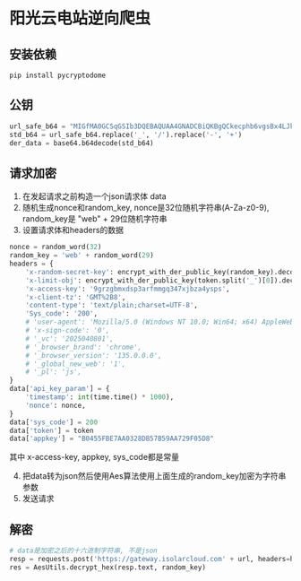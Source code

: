# 阳光云电站逆向爬虫
## 安装依赖
```shell
pip install pycryptodome
```

## 公钥
```python
url_safe_b64 = "MIGfMA0GCSqGSIb3DQEBAQUAA4GNADCBiQKBgQCkecphb6vgsBx4LJknKKes-eyj7-RKQ3fikF5B67EObZ3t4moFZyMGuuJPiadYdaxvRqtxyblIlVM7omAasROtKRhtgKwwRxo2a6878qBhTgUVlsqugpI_7ZC9RmO2Rpmr8WzDeAapGANfHN5bVr7G7GYGwIrjvyxMrAVit_oM4wIDAQAB"
std_b64 = url_safe_b64.replace('_', '/').replace('-', '+')
der_data = base64.b64decode(std_b64)
```

## 请求加密

1. 在发起请求之前构造一个json请求体 data
2. 随机生成nonce和random_key, nonce是32位随机字符串(A-Za-z0-9), random_key是 "web" + 29位随机字符串
3. 设置请求体和headers的数据
```python
nonce = random_word(32)
random_key = 'web' + random_word(29)
headers = {
    'x-random-secret-key': encrypt_with_der_public_key(random_key).decode(),
    'x-limit-obj': encrypt_with_der_public_key(token.split('_')[0]).decode(),
    'x-access-key': '9grzgbmxdsp3arfmmgq347xjbza4ysps',
    'x-client-tz': 'GMT%2B8',
    'content-type': 'text/plain;charset=UTF-8',
    'Sys_code': '200',
    # 'user-agent': 'Mozilla/5.0 (Windows NT 10.0; Win64; x64) AppleWebKit/537.36 (KHTML, like Gecko) Chrome/135.0.0.0 Safari/537.36',
    # 'x-sign-code': '0',
    # '_vc': '2025040801',
    # '_browser_brand': 'chrome',
    # '_browser_version': '135.0.0.0',
    # '_global_new_web': '1',
    # '_pl': 'js',
}
data['api_key_param'] = {
    'timestamp': int(time.time() * 1000),
    'nonce': nonce,
}
data['sys_code'] = 200
data['token'] = token
data['appkey'] = "B0455FBE7AA0328DB57B59AA729F05D8"
```
其中 x-access-key, appkey, sys_code都是常量

4. 把data转为json然后使用Aes算法使用上面生成的random_key加密为字符串参数
5. 发送请求


## 解密

```python
# data是加密之后的十六进制字符串, 不是json
resp = requests.post('https://gateway.isolarcloud.com' + url, headers=headers, data=data)
res = AesUtils.decrypt_hex(resp.text, random_key)
```